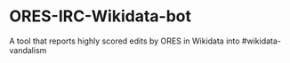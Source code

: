 # ORES-IRC-Wikidata-bot
A tool that reports highly scored edits by ORES in Wikidata into #wikidata-vandalism
